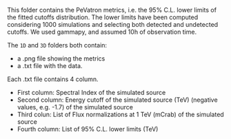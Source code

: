 This folder contains the PeVatron metrics, i.e. the 95% C.L. lower limits of the fitted cutoffs distribution. The lower limits have been computed considering 1000 simulations and selecting both detected and undetected cutoffs. We used gammapy, and assumed 10h of observation time.

The `1D` and `3D` folders both contain:
- a .png file showing the metrics
- a .txt file with the data.

Each .txt file contains 4 column.
- First column: Spectral Index of the simulated source 
- Second column: Energy cutoff of the simulated source (TeV) (negative values, e.g. -1.7) of the simulated source
- Third colun: List of Flux normalizations at 1 TeV (mCrab) of the simulated source
- Fourth column: List of 95% C.L. lower limits (TeV)
